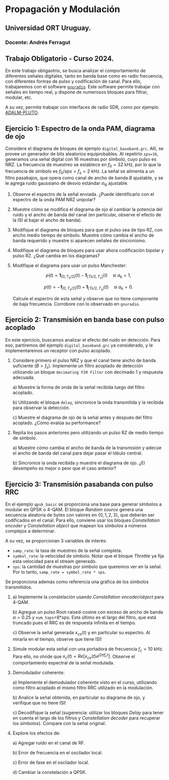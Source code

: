 # Propagación y Modulación

## Universidad ORT Uruguay.

### Docente: Andrés Ferragut

## Trabajo Obligatorio - Curso 2024.

En este trabajo obligaotrio, se busca analizar el comportamiento de diferentes señales digitales, tanto en banda base como en radio frecuencia, con diferentes formas de pulso y codificación de canal. Para ello, trabajaremos con el software [`gnuradio`](https://www.gnuradio.org/). Este software permite trabajar con señales en tiempo real, y dispone de numerosos bloques para filtrar, modular, etc.

A su vez, permite trabajar con interfaces de radio SDR, como por ejemplo [ADALM-PLUTO](https://www.analog.com/en/resources/evaluation-hardware-and-software/evaluation-boards-kits/adalm-pluto.html).


## Ejercicio 1: Espectro de la onda PAM, diagrama de ojo

Considere el diagrama de bloques de ejemplo `digital_baseband.grc`. Allí, se provee un generador de bits aleatorios equiprobables. Al repetirlo `sps=16`, generamos una señal digital con 16 muestras por símbolo, cuyo pulso es NRZ. La frecuencia de muestreo se establece en $f_0=32$ kHz, por lo que la frecuencia de símbolo es $f_0/sps=f_s = 2$ kHz. La señal se alimenta a un filtro pasabajos, que opera como canal de ancho de banda $B$ ajustable, y se le agrega ruido gaussiano de desvío estándar $\sigma_N$ ajustable.

1. Observe el espectro de la señal enviada. ¿Puede identificarlo con el espectro de la onda PAM NRZ unipolar?
2. Muestre cómo se modifica el diagrama de ojo al cambiar la potencia del ruido y el ancho de banda del canal (en particular, observe el efecto de la ISI al bajar el ancho de banda).
3. Modifique el diagrama de bloques para que el pulso sea de tipo RZ, con ancho medio tiempo de símbolo. Muestre cómo cambia el ancho de banda requerido y muestre si aparecen señales de sincronismo.
4. Modifique el diagrama de bloques para usar ahora codificación bipolar y pulso RZ. ¿Qué cambia en los diagramas?
5. Modifique el diagrama para usar un pulso Manchester:

   $$p(t) = \mathbf{1}_{[0,T_s/2]}(t) - \mathbf{1}_{[Ts/2,T_s]}(t) \quad \textrm{si } a_k=1,$$

   $$p(t) = -\mathbf{1}_{[0,T_s/2]}(t) + \mathbf{1}_{[Ts/2,T_s]}(t) \quad \textrm{si } a_k=0.$$
    
    Calcule el espectro de esta señal y observe que no tiene componente de baja frecuencia. Corrobore con lo observado en `gnuradio`.


## Ejercicio 2: Transmisión en banda base con pulso acoplado

En este ejercicio, buscamos analizar el efecto del ruido en detección. Para eso, partiremos del ejemplo `digital_baseband.grc` ya considerado, y le implementaremos un receptor con pulso acoplado. 

1. Considere primero el pulso NRZ y que el canal tiene ancho de banda suficiente ($B>
f_s$). Implemente un filtro acoplado de detección utilizando un bloque `decimating FIR Filter` con decimado $1$ y respuesta adecuada.
      
    a) Muestre la forma de onda de la señal recibida luego del filtro acoplado.

    b) Utilizando el bloque `delay`, sincronice la onda transmitida y la recibida para observar la detección.

    c) Muestre el diagrama de ojo de la señal antes y después del filtro acoplado. ¿Cómo evalúa su performance?

2. Repita los pasos anteriores pero utilizando un pulso RZ de medio tiempo de símbolo.
   
    a) Muestre cómo cambia el ancho de banda de la transmisión y adecúe el ancho de banda del canal para dejar pasar el lóbulo central.

    b) Sincronice la onda recibida y muestre el diagrama de ojo. ¿El desempeño es mejor o peor que el caso anterior? 


## Ejercicio 3: Transmisión pasabanda con pulso RRC

En el ejemplo `qpsk_basic` se proporciona una base para generar símbolos a modular en QPSK o 4-QAM. El bloque *Random source* genera una secuencia aleatoria de bytes con valores en $\{0,1,2,3\}$, que deberán ser codificados en el canal. Para ello, conviene usar los bloques *Constellation encoder* y *Constellation object* que mapean los símbolos a números complejos a determinar.

A su vez, se proporcionan 3 variables de interés:
 * `samp_rate`: la tasa de muestreo de la señal completa.
 * `symbol_rate`: la velocidad de símbolo. Notar que el bloque *Throttle* ya fija esta velocidad para el stream generado.
 * `sps`: la cantidad de muestras por símbolo que queremos ver en la señal. Por lo tanto, `samp_rate = symbol_rate * sps`.

Se proporciona además como referencia una gráfica de los símbolos transmitidos.

1. 
   a) Implemente la constelación usando *Constellation encoder/object* para 4-QAM.
   
   b) Agregue un pulso Root-raised-cosine con exceso de ancho de banda $\alpha=0.25$ y `num_taps`=8*sps. Este último es el largo del filtro, que está truncado pues el RRC es de respuesta infinita en el tiempo.
   
   c) Observe la señal generada $x_{ce}(t)$ y en particular su espectro. Al mirarla en el tiempo, observe que tiene ISI!

2. Simule modular esta señal con una portadora de frecuencia $f_c=10$ kHz. Para ello, no olvide que $x_c(t) = Re[x_{ce}(t)e^{j2\pi f_c t}]$. Observe el comportamiento espectral de la señal modulada.

3. Demodulador coherente:
   
    a) Implemente el demodulador coherente visto en el curso, utilizando como filtro acoplado el mismo filtro RRC utilizado en la modulación.

    b) Analice la señal obtenida, en particular su diagrama de ojo, y verifique que no tiene ISI!

    c) Decodifique la señal (sugerencia: utilizar los bloques *Delay* para tener en cuenta el largo de los filtros y *Constellation decoder* para recuperar los símbolos). Compare con la señal original.

4. Explore los efectos de:

    a) Agregar ruido en el canal de RF.

    b) Error de frecuencia en el oscilador local.

    c) Error de fase en el oscilador local.

    d) Cambiar la constelación a QPSK.



